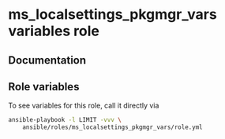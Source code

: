# ms_localsettings_pkgmgr_vars variables role
## Documentation

## Role variables
To see variables for this role, call it directly via
```bash
ansible-playbook -l LIMIT -vvv \
    ansible/roles/ms_localsettings_pkgmgr_vars/role.yml
```
